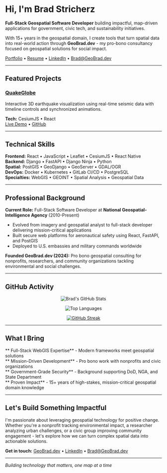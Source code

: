 # Hi, I'm Brad Stricherz

**Full-Stack Geospatial Software Developer** building impactful, map-driven applications for government, civic tech, and sustainability initiatives.

With 15+ years in the geospatial domain, I create tools that turn spatial data into real-world action through **GeoBrad.dev** - my pro-bono consultancy focused on geospatial solutions for social impact.

 [Portfolio](https://GeoBrad.dev) •  [Resume](https://GeoBrad.dev/resume) •  [LinkedIn](https://www.linkedin.com/in/brad-stricherz-944999349/) •  Brad@GeoBrad.dev

---

## Featured Projects

###  [QuakeGlobe](https://quakeglobe.onrender.com)
Interactive 3D earthquake visualization using real-time seismic data with timeline controls and synchronized animations.

**Tech:** CesiumJS • React  
 [Live Demo](https://quakeglobe.onrender.com) • [GitHub](https://github.com/GeoBradDev/QuakeGlobe)

---

##  Technical Skills

**Frontend:** React • JavaScript • Leaflet • CesiumJS • React Native  
**Backend:** Django • FastAPI • Django Ninja • Python  
**Spatial:** PostGIS • GeoDjango • GeoServer • GDAL/OGR  
**DevOps:** Docker • Kubernetes • GitLab CI/CD • PostgreSQL  
**Specialties:** WebGIS • GEOINT • Spatial Analysis • Geospatial Data

---

##  Professional Background

**Current Role:** Full-Stack Software Developer at **National Geospatial-Intelligence Agency** (2010-Present)
- Evolved from imagery and geospatial analyst to full-stack developer delivering mission-critical applications
- Built secure web platforms for aeronautical safety using React, FastAPI, and PostGIS
- Deployed to U.S. embassies and military commands worldwide

**Founded GeoBrad.dev (2024):** Pro bono geospatial consulting for nonprofits, researchers, and community organizations tackling environmental and social challenges.

---

##  GitHub Activity

<div align="center">

![Brad's GitHub Stats](https://github-readme-stats.vercel.app/api?username=GeoBradDev&show_icons=true&theme=default&hide_border=true)

![Top Languages](https://github-readme-stats.vercel.app/api/top-langs/?username=GeoBradDev&layout=compact&hide_border=true)

[![GitHub Streak](https://streak-stats.demolab.com/?user=GeoBradDev&hide_border=true)](https://git.io/streak-stats)

</div>

---

##  What I Bring

** Full-Stack WebGIS Expertise** - Modern frameworks meet geospatial solutions  
** Mission-Driven Development** - Pro bono work with nonprofits and civic organizations  
** Government-Grade Security** - Background supporting DoD, NGA, and State Department  
** Proven Impact** - 15+ years of high-stakes, mission-critical geospatial domain knowledge

---

##  Let's Build Something Impactful

I'm passionate about leveraging geospatial technology for positive change. Whether you're a nonprofit tracking environmental impact, a researcher analyzing urban challenges, or a civic group improving community engagement - let's explore how we can turn complex spatial data into actionable solutions.

**Get in touch:** [GeoBrad.dev](https://GeoBrad.dev) • [LinkedIn](https://www.linkedin.com/in/brad-stricherz-944999349/) • Brad@GeoBrad.dev

---

*Building technology that matters, one map at a time* 
